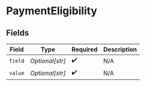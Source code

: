 # PaymentEligibility


## Fields

| Field              | Type               | Required           | Description        |
| ------------------ | ------------------ | ------------------ | ------------------ |
| `field`            | *Optional[str]*    | :heavy_check_mark: | N/A                |
| `value`            | *Optional[str]*    | :heavy_check_mark: | N/A                |
